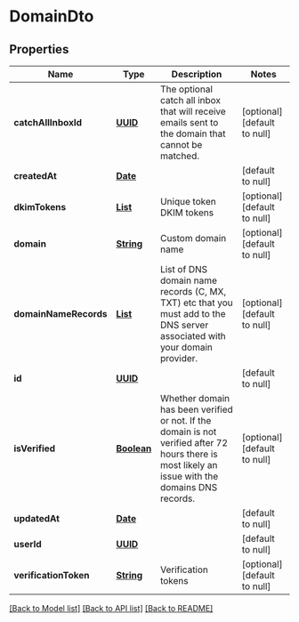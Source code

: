 # DomainDto
## Properties

Name | Type | Description | Notes
------------ | ------------- | ------------- | -------------
**catchAllInboxId** | [**UUID**](UUID) | The optional catch all inbox that will receive emails sent to the domain that cannot be matched. | [optional] [default to null]
**createdAt** | [**Date**](DateTime) |  | [default to null]
**dkimTokens** | [**List**](string) | Unique token DKIM tokens | [optional] [default to null]
**domain** | [**String**](string) | Custom domain name | [optional] [default to null]
**domainNameRecords** | [**List**](DomainNameRecord) | List of DNS domain name records (C, MX, TXT) etc that you must add to the DNS server associated with your domain provider. | [optional] [default to null]
**id** | [**UUID**](UUID) |  | [default to null]
**isVerified** | [**Boolean**](boolean) | Whether domain has been verified or not. If the domain is not verified after 72 hours there is most likely an issue with the domains DNS records. | [optional] [default to null]
**updatedAt** | [**Date**](DateTime) |  | [default to null]
**userId** | [**UUID**](UUID) |  | [default to null]
**verificationToken** | [**String**](string) | Verification tokens | [optional] [default to null]

[[Back to Model list]](../README#documentation-for-models) [[Back to API list]](../README#documentation-for-api-endpoints) [[Back to README]](../README)

